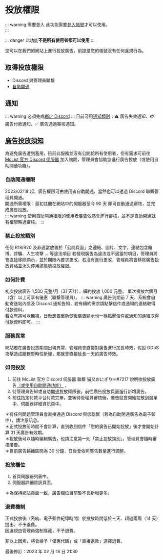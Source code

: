 # 投放權限
::: warning 需要登入
此功能需要[登入帳號](https://www.mc-list.xyz/user)才可以使用。  
:::

::: danger
此功能**不是所有使用者都可以使用**
:::

您可以在我們的網站上進行投放廣告，前提是您的帳號沒有任何違規行為。  

## 取得投放權限
- Discord 與管理員聯繫
- [自助開通](https://www.mc-list.xyz/adManager/self-approve)

## 通知
::: warning
必須完成[綁定 Discord](/other/bind-discord.md)
:::
目前可用[通知類別](/other/bind-discord#類別)：:warning: 廣告失效通知、:credit_card: 廣告付款通知、:white_check_mark: 廣告通過審核通知。

## [廣告投放須知](https://www.mc-list.xyz/advertising)

為避免廣告遭到濫用，目前此服務並沒有公開給所有使用者，但有需求可前往 [McList 官方 Discord 伺服器](https://discord.gg/VaQAY2s) 加入詢問，管理員會協助您進行廣告投放（或使用自助開通功能）。

### 自助開通權限
2023/02/18 起，廣告權限可由使用者自助開通，當然也可以透過 Discord 聯繫管理員開通。  
開通所需權限：最初註冊在網站中的伺服器至今 90 天 即可自動通過審核，並完成廣告投放。  
::: warning
使用自助開通權限的使用者廣告依然會進行審核，並不是自助開通就有權限略過審核。
:::

### 禁止投放類別
任何 R18/R20 及非適當放置於「公開頁面」之連結、圖片、文字，連結包含賭博、詐騙、人生攻擊 ... 等違法項目
若發現廣告為違法或不適當的項目，管理員將會直接移除顯示，並於期限內要求更改，若沒有進行更改，管理員將會移除廣告投放資格並永久停用該帳號投放權限。

### 如何計費
初次投放廣告 1,500 元整/月（31 天計），續約投放 1,000 元整。
單次投放六個月（含）以上可享有優惠（聯繫管理員）。
::: warning
廣告到期前 7 天，系統會自動寄送站內信及 Discord 通知告知，若有續約需求請點擊信件或通知的連結取得付款資料，  
若沒有將可以無視，日後想要重新恢復廣告顯示也一樣點擊信件或通知的連結取得付款資料即可。
:::

### 服務異常
網站若在廣告投放期間出現異常，管理員會直接對廣告進行加長時效，假設 DDoS 攻擊造成服務暫時性斷線，那就會直接延長一天的廣告時效。

### 如何投放
1. 前往 McList 官方 Discord 伺服器 聯繫 猫又おにぎり💤#7217 說明欲投放廣告[（或使用自助開通功能）](https://www.mc-list.xyz/adManager/self-approve) 。
2. 待管理員告知或自助開通投放權限後，前往廣告投放頁面進行新增廣告。
3. 前往指定付款平台付款完畢，並等待管理員審核後，廣告就會開始投放到選單中、伺服器詳細資訊頁中。

＊有任何問題管理員會直接通過 Discord 與您聯繫（若為自助開通廣告為電子郵件），請注意訊息。  
＊正式投放前時間不會計算，直到收到信件「您的廣告已開始投放」後才會開始計算 31 天廣告有效期。  
＊投放後可以隨時編輯廣告，也請注意第一則「禁止投放類別」，管理員會隨時審核廣告。  
＊目前廣告輪播區間為 30 分鐘，日後會依照廣告數量進行調整。

### 投放欄位
1. 首頁伺服器列表中。
2. 伺服器詳細資訊頁面。

＊為保持網站頁面一致，廣告欄位目前暫不會新增更多。

### 退費機制
正式投放後（系統、電子郵件紀錄時間）於投放時間低於三天、超過兩周（14 天）提出，不予退費。  
因違規由管理員強制隱藏，不予退費。

非以上因素，將會給予「優惠代碼」或「直接退款」選擇退費。

最後修訂：2023 年 02 月 18 日 21:30
